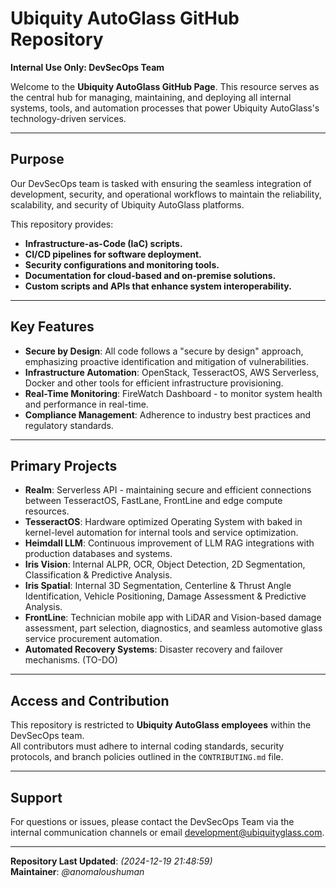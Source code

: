 # Ubiquity AutoGlass GitHub Repository  
**Internal Use Only: DevSecOps Team**  

Welcome to the **Ubiquity AutoGlass GitHub Page**. This resource serves as the central hub for managing, maintaining, and deploying all internal systems, tools, and automation processes that power Ubiquity AutoGlass's technology-driven services.  

---

## Purpose  
Our DevSecOps team is tasked with ensuring the seamless integration of development, security, and operational workflows to maintain the reliability, scalability, and security of Ubiquity AutoGlass platforms. 

This repository provides:  
- **Infrastructure-as-Code (IaC) scripts.**  
- **CI/CD pipelines for software deployment.**  
- **Security configurations and monitoring tools.**  
- **Documentation for cloud-based and on-premise solutions.**  
- **Custom scripts and APIs that enhance system interoperability.**  

---

## Key Features  
- **Secure by Design**: All code follows a "secure by design" approach, emphasizing proactive identification and mitigation of vulnerabilities.  
- **Infrastructure Automation**: OpenStack, TesseractOS, AWS Serverless, Docker and other tools for efficient infrastructure provisioning.  
- **Real-Time Monitoring**: FireWatch Dashboard - to monitor system health and performance in real-time.  
- **Compliance Management**: Adherence to industry best practices and regulatory standards.  

---

## Primary Projects  
- **Realm**: Serverless API - maintaining secure and efficient connections between TesseractOS, FastLane, FrontLine and edge compute resources.  
- **TesseractOS**: Hardware optimized Operating System with baked in kernel-level automation for internal tools and service optimization.  
- **Heimdall LLM**: Continuous improvement of LLM RAG integrations with production databases and systems.  
- **Iris Vision**: Internal ALPR, OCR, Object Detection, 2D Segmentation, Classification & Predictive Analysis.
- **Iris Spatial**: Internal 3D Segmentation, Centerline & Thrust Angle Identification, Vehicle Positioning, Damage Assessment & Predictive Analysis.
- **FrontLine**: Technician mobile app with LiDAR and Vision-based damage assessment, part selection, diagnostics, and seamless automotive glass service procurement automation.
- **Automated Recovery Systems**: Disaster recovery and failover mechanisms. (TO-DO)

---

## Access and Contribution  
This repository is restricted to **Ubiquity AutoGlass employees** within the DevSecOps team.  
All contributors must adhere to internal coding standards, security protocols, and branch policies outlined in the `CONTRIBUTING.md` file.  

---

## Support  
For questions or issues, please contact the DevSecOps Team via the internal communication channels or email development@ubiquityglass.com.  

---

**Repository Last Updated**: *(2024-12-19 21:48:59)*  
**Maintainer**: *@anomaloushuman*  
